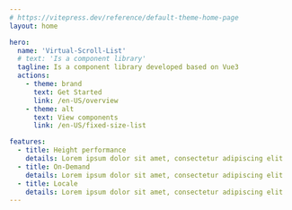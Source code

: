 ```yaml
---
# https://vitepress.dev/reference/default-theme-home-page
layout: home

hero:
  name: 'Virtual-Scroll-List'
  # text: 'Is a component library'
  tagline: Is a component library developed based on Vue3
  actions:
    - theme: brand
      text: Get Started
      link: /en-US/overview
    - theme: alt
      text: View components
      link: /en-US/fixed-size-list

features:
  - title: Height performance
    details: Lorem ipsum dolor sit amet, consectetur adipiscing elit
  - title: On-Demand
    details: Lorem ipsum dolor sit amet, consectetur adipiscing elit
  - title: Locale
    details: Lorem ipsum dolor sit amet, consectetur adipiscing elit
---
```

